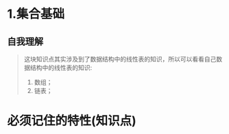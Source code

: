 # 1.集合基础

## 自我理解

>这块知识点其实涉及到了数据结构中的线性表的知识，所以可以看看自己数据结构中的线性表的知识:
>1. 数组；
>2. 链表；



# 必须记住的特性(知识点)




